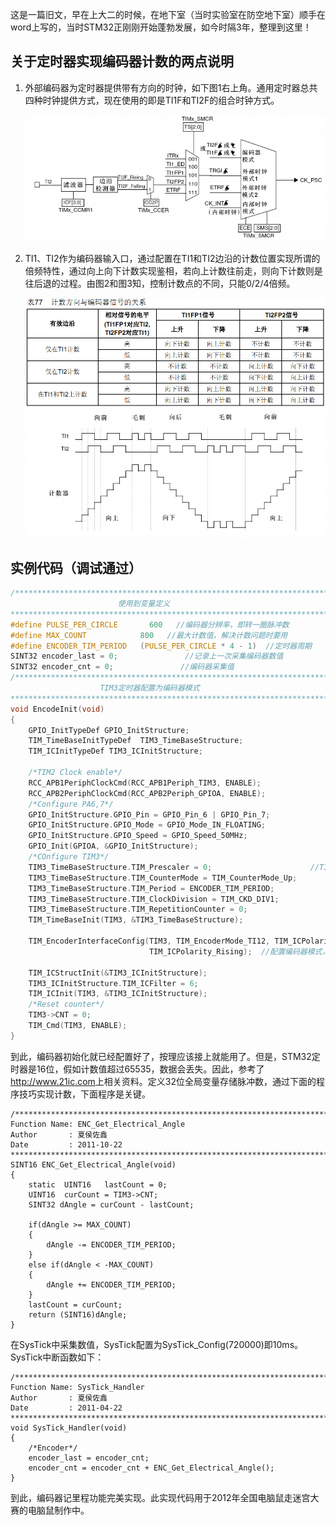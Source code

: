 <!---title:STM32用作编码器接口的原理-->
<!---keywords:ARM-->
<!---date:2011-10-25，整理于2014-09-25-->

这是一篇旧文，早在上大二的时候，在地下室（当时实验室在防空地下室）顺手在word上写的，当时STM32正刚刚开始蓬勃发展，如今时隔3年，整理到这里！

## 关于定时器实现编码器计数的两点说明

1.	外部编码器为定时器提供带有方向的时钟，如下图1右上角。通用定时器总共四种时钟提供方式，现在使用的即是TI1F和TI2F的组合时钟方式。

	![img1]

2.	TI1、TI2作为编码器输入口，通过配置在TI1和TI2边沿的计数位置实现所谓的倍频特性，通过向上向下计数实现鉴相，若向上计数往前走，则向下计数则是往后退的过程。由图2和图3知，控制计数点的不同，只能0/2/4倍频。

	![img2]
	![img3]

## 实例代码（调试通过）

```c
/******************************************************************************
                        使用到变量定义
******************************************************************************/
#define PULSE_PER_CIRCLE       600   //编码器分辨率，即转一圈脉冲数
#define MAX_COUNT 		   	 800   //最大计数值，解决计数问题时要用
#define ENCODER_TIM_PERIOD   (PULSE_PER_CIRCLE * 4 - 1)  //定时器周期
SINT32 encoder_last = 0;               //记录上一次采集编码器数值
SINT32 encoder_cnt = 0;               //编码器采集值
/******************************************************************************
                    TIM3定时器配置为编码器模式
******************************************************************************/
void EncodeInit(void)
{
    GPIO_InitTypeDef GPIO_InitStructure;
	TIM_TimeBaseInitTypeDef  TIM3_TimeBaseStructure;
	TIM_ICInitTypeDef TIM3_ICInitStructure;

    /*TIM2 Clock enable*/
    RCC_APB1PeriphClockCmd(RCC_APB1Periph_TIM3, ENABLE);
	RCC_APB2PeriphClockCmd(RCC_APB2Periph_GPIOA, ENABLE);
	/*Configure PA6,7*/
    GPIO_InitStructure.GPIO_Pin = GPIO_Pin_6 | GPIO_Pin_7;       
    GPIO_InitStructure.GPIO_Mode = GPIO_Mode_IN_FLOATING; 
    GPIO_InitStructure.GPIO_Speed = GPIO_Speed_50MHz; 
    GPIO_Init(GPIOA, &GPIO_InitStructure);
	/*COnfigure TIM3*/
    TIM3_TimeBaseStructure.TIM_Prescaler = 0;                      //TIM clock = 72MHz        
    TIM3_TimeBaseStructure.TIM_CounterMode = TIM_CounterMode_Up;  
    TIM3_TimeBaseStructure.TIM_Period = ENCODER_TIM_PERIOD;                            
    TIM3_TimeBaseStructure.TIM_ClockDivision = TIM_CKD_DIV1;            
    TIM3_TimeBaseStructure.TIM_RepetitionCounter = 0; 
    TIM_TimeBaseInit(TIM3, &TIM3_TimeBaseStructure);     
	
	TIM_EncoderInterfaceConfig(TIM3, TIM_EncoderMode_TI12, TIM_ICPolarity_Rising,
                               TIM_ICPolarity_Rising);  //配置编码器模式，4倍频

	TIM_ICStructInit(&TIM3_ICInitStructure);
	TIM3_ICInitStructure.TIM_ICFilter = 6;
	TIM_ICInit(TIM3, &TIM3_ICInitStructure);
	/*Reset counter*/
	TIM3->CNT = 0;
	TIM_Cmd(TIM3, ENABLE);
}
```

到此，编码器初始化就已经配置好了，按理应该接上就能用了。但是，STM32定时器是16位，假如计数值超过65535，数据会丢失。因此，参考了<http://www.21ic.com>上相关资料。定义32位全局变量存储脉冲数，通过下面的程序技巧实现计数，下面程序是关键。

```
/*****************************************************************************/
Function Name: ENC_Get_Electrical_Angle
Author       : 夏侯佐鑫
Date         : 2011-10-22
******************************************************************************/
SINT16 ENC_Get_Electrical_Angle(void)
{
    static  UINT16   lastCount = 0;
    UINT16  curCount = TIM3->CNT;
    SINT32 dAngle = curCount - lastCount;

    if(dAngle >= MAX_COUNT)
	{
        dAngle -= ENCODER_TIM_PERIOD;
    }
	else if(dAngle < -MAX_COUNT)
	{
        dAngle += ENCODER_TIM_PERIOD;
    }
    lastCount = curCount;
    return (SINT16)dAngle;	
}
```

在SysTick中采集数值，SysTick配置为SysTick_Config(720000)即10ms。SysTick中断函数如下：

```
/******************************************************************************
Function Name: SysTick_Handler
Author       : 夏侯佐鑫
Date         : 2011-04-22
******************************************************************************/
void SysTick_Handler(void)
{
	/*Encoder*/
	encoder_last = encoder_cnt;
	encoder_cnt = encoder_cnt + ENC_Get_Electrical_Angle();
}
```

到此，编码器记里程功能完美实现。此实现代码用于2012年全国电脑鼠走迷宫大赛的电脑鼠制作中。

[img1]:../images/STM32用作编码器接口的原理/img1.png
[img2]:../images/STM32用作编码器接口的原理/img2.png
[img3]:../images/STM32用作编码器接口的原理/img3.png


